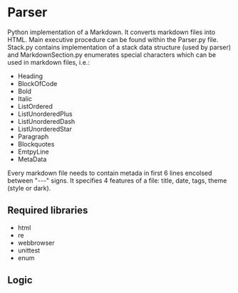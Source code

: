 # Parser

Python implementation of a Markdown. It converts markdown files into HTML. Main executive procedure can be found within the Parser.py file. Stack.py contains implementation of a stack data structure (used by parser) and MarkdownSection.py enumerates special characters which can be used in markdown files, i.e.:
- Heading
- BlockOfCode
- Bold
- Italic
- ListOrdered
- ListUnorderedPlus
- ListUnorderedDash
- ListUnorderedStar
- Paragraph
- Blockquotes
- EmtpyLine
- MetaData

Every markdown file needs to contain metada in first 6 lines encolsed between "---" signs. It specifies 4 features of a file: title, date, tags, theme (style or dark).

## Required libraries 
* html
* re
* webbrowser
* unittest
* enum

## Logic

